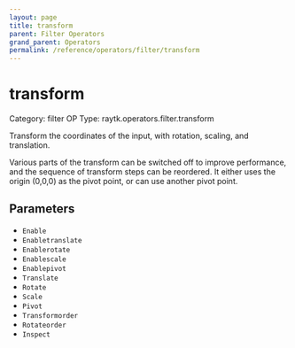 ```yaml
---
layout: page
title: transform
parent: Filter Operators
grand_parent: Operators
permalink: /reference/operators/filter/transform
---
```


# transform

Category: filter
OP Type: raytk.operators.filter.transform



Transform the coordinates of the input, with rotation, scaling, and translation.

Various parts of the transform can be switched off to improve performance, and the sequence of transform steps can be reordered.
It either uses the origin (0,0,0) as the pivot point, or can use another pivot point.

## Parameters

* `Enable`
* `Enabletranslate`
* `Enablerotate`
* `Enablescale`
* `Enablepivot`
* `Translate`
* `Rotate`
* `Scale`
* `Pivot`
* `Transformorder`
* `Rotateorder`
* `Inspect`